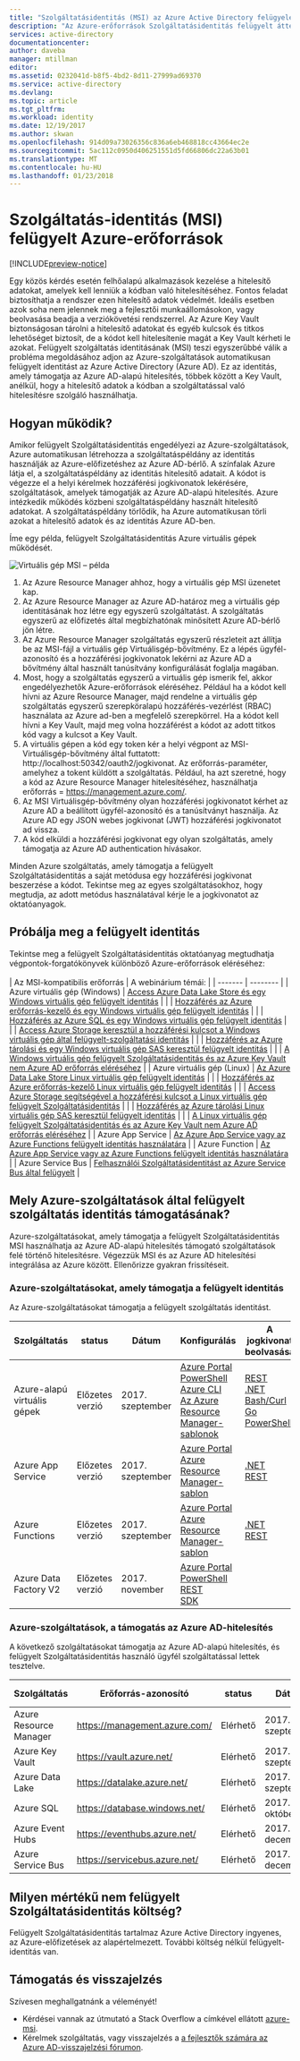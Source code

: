 ```yaml
---
title: "Szolgáltatásidentitás (MSI) az Azure Active Directory felügyelete"
description: "Az Azure-erőforrások Szolgáltatásidentitás felügyelt áttekintése."
services: active-directory
documentationcenter: 
author: daveba
manager: mtillman
editor: 
ms.assetid: 0232041d-b8f5-4bd2-8d11-27999ad69370
ms.service: active-directory
ms.devlang: 
ms.topic: article
ms.tgt_pltfrm: 
ms.workload: identity
ms.date: 12/19/2017
ms.author: skwan
ms.openlocfilehash: 914d09a73026356c836a6eb468818cc43664ec2e
ms.sourcegitcommit: 5ac112c0950d406251551d5fd66806dc22a63b01
ms.translationtype: MT
ms.contentlocale: hu-HU
ms.lasthandoff: 01/23/2018
---
```

#  <a name="managed-service-identity-msi-for-azure-resources"></a>Szolgáltatás-identitás (MSI) felügyelt Azure-erőforrások

[!INCLUDE[preview-notice](../../includes/active-directory-msi-preview-notice.md)]

Egy közös kérdés esetén felhőalapú alkalmazások kezelése a hitelesítő adatokat, amelyek kell lenniük a kódban való hitelesítéséhez. Fontos feladat biztosíthatja a rendszer ezen hitelesítő adatok védelmét. Ideális esetben azok soha nem jelennek meg a fejlesztői munkaállomásokon, vagy beolvasása beadja a verziókövetési rendszerrel. Az Azure Key Vault biztonságosan tárolni a hitelesítő adatokat és egyéb kulcsok és titkos lehetőséget biztosít, de a kódot kell hitelesítenie magát a Key Vault kérheti le azokat. Felügyelt szolgáltatás identitásának (MSI) teszi egyszerűbbé válik a probléma megoldásához adjon az Azure-szolgáltatások automatikusan felügyelt identitást az Azure Active Directory (Azure AD). Ez az identitás, amely támogatja az Azure AD-alapú hitelesítés, többek között a Key Vault, anélkül, hogy a hitelesítő adatok a kódban a szolgáltatással való hitelesítésre szolgáló használhatja.

## <a name="how-does-it-work"></a>Hogyan működik?

Amikor felügyelt Szolgáltatásidentitás engedélyezi az Azure-szolgáltatások, Azure automatikusan létrehozza a szolgáltatáspéldány az identitás használják az Azure-előfizetéshez az Azure AD-bérlő.  A színfalak Azure látja el, a szolgáltatáspéldány az identitás hitelesítő adatait.  A kódot is végezze el a helyi kérelmek hozzáférési jogkivonatok lekérésére, szolgáltatások, amelyek támogatják az Azure AD-alapú hitelesítés.  Azure intézkedik működés közbeni szolgáltatáspéldány használt hitelesítő adatokat.  A szolgáltatáspéldány törlődik, ha Azure automatikusan törli azokat a hitelesítő adatok és az identitás Azure AD-ben.

Íme egy példa, felügyelt Szolgáltatásidentitás Azure virtuális gépek működését.

![Virtuális gép MSI – példa](./media/msi-vm-example.png)

1. Az Azure Resource Manager ahhoz, hogy a virtuális gép MSI üzenetet kap.
2. Az Azure Resource Manager az Azure AD-határoz meg a virtuális gép identitásának hoz létre egy egyszerű szolgáltatást. A szolgáltatás egyszerű az előfizetés által megbízhatónak minősített Azure AD-bérlő jön létre.
3. Az Azure Resource Manager szolgáltatás egyszerű részleteit azt állítja be az MSI-fájl a virtuális gép Virtuálisgép-bővítmény.  Ez a lépés ügyfél-azonosító és a hozzáférési jogkivonatok lekérni az Azure AD a bővítmény által használt tanúsítvány konfigurálását foglalja magában.
4. Most, hogy a szolgáltatás egyszerű a virtuális gép ismerik fel, akkor engedélyezhetők Azure-erőforrások eléréséhez.  Például ha a kódot kell hívni az Azure Resource Manager, majd rendelne a virtuális gép szolgáltatás egyszerű szerepköralapú hozzáférés-vezérlést (RBAC) használata az Azure ad-ben a megfelelő szerepkörrel.  Ha a kódot kell hívni a Key Vault, majd meg volna hozzáférést a kódot az adott titkos kód vagy a kulcsot a Key Vault.
5. A virtuális gépen a kód egy token kér a helyi végpont az MSI-Virtuálisgép-bővítmény által futtatott: http://localhost:50342/oauth2/jogkivonat.  Az erőforrás-paraméter, amelyhez a tokent küldött a szolgáltatás. Például, ha azt szeretné, hogy a kód az Azure Resource Manager hitelesítéséhez, használhatja erőforrás = https://management.azure.com/.
6. Az MSI Virtuálisgép-bővítmény olyan hozzáférési jogkivonatot kérhet az Azure AD a beállított ügyfél-azonosító és a tanúsítványt használja.  Az Azure AD egy JSON webes jogkivonat (JWT) hozzáférési jogkivonatot ad vissza.
7. A kód elküldi a hozzáférési jogkivonat egy olyan szolgáltatás, amely támogatja az Azure AD authentication hívásakor.

Minden Azure szolgáltatás, amely támogatja a felügyelt Szolgáltatásidentitás a saját metódusa egy hozzáférési jogkivonat beszerzése a kódot. Tekintse meg az egyes szolgáltatásokhoz, hogy megtudja, az adott metódus használatával kérje le a jogkivonatot az oktatóanyagok.

## <a name="try-managed-service-identity"></a>Próbálja meg a felügyelt identitás

Tekintse meg a felügyelt Szolgáltatásidentitás oktatóanyag megtudhatja végpontok-forgatókönyvek különböző Azure-erőforrások eléréséhez:
<br><br>
| Az MSI-kompatibilis erőforrás | A webinárium témái: |
| ------- | -------- |
| Azure virtuális gép (Windows) | [Access Azure Data Lake Store és egy Windows virtuális gép felügyelt identitás](msi-tutorial-windows-vm-access-datalake.md) |
|                    | [Hozzáférés az Azure erőforrás-kezelő és egy Windows virtuális gép felügyelt identitás](msi-tutorial-windows-vm-access-arm.md) |
|                    | [Hozzáférés az Azure SQL és egy Windows virtuális gép felügyelt identitás](msi-tutorial-windows-vm-access-sql.md) |
|                    | [Access Azure Storage keresztül a hozzáférési kulcsot a Windows virtuális gép által felügyelt-szolgáltatási identitás](msi-tutorial-windows-vm-access-storage.md) |
|                    | [Hozzáférés az Azure tárolási és egy Windows virtuális gép SAS keresztül felügyelt identitás](msi-tutorial-windows-vm-access-storage-sas.md) |
|                    | [A Windows virtuális gép felügyelt Szolgáltatásidentitás és az Azure Key Vault nem Azure AD erőforrás eléréséhez](msi-tutorial-windows-vm-access-nonaad.md) |
| Azure virtuális gép (Linux)   | [Az Azure Data Lake Store Linux virtuális gép felügyelt identitás](msi-tutorial-linux-vm-access-datalake.md) |
|                    | [Hozzáférés az Azure erőforrás-kezelő Linux virtuális gép felügyelt identitás](msi-tutorial-linux-vm-access-arm.md) |
|                    | [Access Azure Storage segítségével a hozzáférési kulcsot a Linux virtuális gép felügyelt Szolgáltatásidentitás](msi-tutorial-linux-vm-access-storage.md) |
|                    | [Hozzáférés az Azure tárolási Linux virtuális gép SAS keresztül felügyelt identitás](msi-tutorial-linux-vm-access-storage-sas.md) |
|                    | [A Linux virtuális gép felügyelt Szolgáltatásidentitás és az Azure Key Vault nem Azure AD erőforrás eléréséhez](msi-tutorial-linux-vm-access-nonaad.md) |
| Azure App Service  | [Az Azure App Service vagy az Azure Functions felügyelt identitás használatára](/azure/app-service/app-service-managed-service-identity) |
| Azure Function     | [Az Azure App Service vagy az Azure Functions felügyelt identitás használatára](/azure/app-service/app-service-managed-service-identity) |
| Azure Service Bus  | [Felhasználói Szolgáltatásidentitást az Azure Service Bus által felügyelt](../service-bus-messaging/service-bus-managed-service-identity.md) |

## <a name="which-azure-services-support-managed-service-identity"></a>Mely Azure-szolgáltatások által felügyelt szolgáltatás identitás támogatásának?

Azure-szolgáltatásokat, amely támogatja a felügyelt Szolgáltatásidentitás MSI használhatja az Azure AD-alapú hitelesítés támogató szolgáltatások felé történő hitelesítésre.  Végezzük MSI és az Azure AD hitelesítési integrálása az Azure között.  Ellenőrizze gyakran frissítéseit.

### <a name="azure-services-that-support-managed-service-identity"></a>Azure-szolgáltatásokat, amely támogatja a felügyelt identitás

Az Azure-szolgáltatásokat támogatja a felügyelt szolgáltatás identitást.

| Szolgáltatás | status | Dátum | Konfigurálás | A jogkivonat beolvasása |
| ------- | ------ | ---- | --------- | ----------- |
| Azure-alapú virtuális gépek | Előzetes verzió | 2017. szeptember | [Azure Portal](msi-qs-configure-portal-windows-vm.md)<br>[PowerShell](msi-qs-configure-powershell-windows-vm.md)<br>[Azure CLI](msi-qs-configure-cli-windows-vm.md)<br>[Az Azure Resource Manager-sablonok](msi-qs-configure-template-windows-vm.md) | [REST](msi-how-to-use-vm-msi-token.md#get-a-token-using-http)<br>[.NET](msi-how-to-use-vm-msi-token.md#get-a-token-using-c)<br>[Bash/Curl](msi-how-to-use-vm-msi-token.md#get-a-token-using-curl)<br>[Go](msi-how-to-use-vm-msi-token.md#get-a-token-using-go)<br>[PowerShell](msi-how-to-use-vm-msi-token.md#get-a-token-using-azure-powershell) |
| Azure App Service | Előzetes verzió | 2017. szeptember | [Azure Portal](/azure/app-service/app-service-managed-service-identity#using-the-azure-portal)<br>[Azure Resource Manager-sablon](/azure/app-service/app-service-managed-service-identity#using-an-azure-resource-manager-template) | [.NET](/azure/app-service/app-service-managed-service-identity#asal)<br>[REST](/azure/app-service/app-service-managed-service-identity#using-the-rest-protocol) |
| Azure Functions | Előzetes verzió | 2017. szeptember | [Azure Portal](/azure/app-service/app-service-managed-service-identity#using-the-azure-portal)<br>[Azure Resource Manager-sablon](/azure/app-service/app-service-managed-service-identity#using-an-azure-resource-manager-template) | [.NET](/azure/app-service/app-service-managed-service-identity#asal)<br>[REST](/azure/app-service/app-service-managed-service-identity#using-the-rest-protocol) |
| Azure Data Factory V2 | Előzetes verzió | 2017. november | [Azure Portal](~/articles/data-factory/data-factory-service-identity.md#generate-service-identity)<br>[PowerShell](~/articles/data-factory/data-factory-service-identity.md#generate-service-identity-using-powershell)<br>[REST](~/articles/data-factory/data-factory-service-identity.md#generate-service-identity-using-rest-api)<br>[SDK](~/articles/data-factory/data-factory-service-identity.md#generate-service-identity-using-sdk) |

### <a name="azure-services-that-support-azure-ad-authentication"></a>Azure-szolgáltatások, a támogatás az Azure AD-hitelesítés

A következő szolgáltatásokat támogatja az Azure AD-alapú hitelesítés, és felügyelt Szolgáltatásidentitás használó ügyfél szolgáltatással lettek tesztelve.

| Szolgáltatás | Erőforrás-azonosító | status | Dátum | Hozzáférés hozzárendelése |
| ------- | ----------- | ------ | ---- | ------------- |
| Azure Resource Manager | https://management.azure.com/ | Elérhető | 2017. szeptember | [Azure Portal](msi-howto-assign-access-portal.md) <br>[PowerShell](msi-howto-assign-access-powershell.md) <br>[Azure CLI](msi-howto-assign-access-CLI.md) |
| Azure Key Vault | https://vault.azure.net/ | Elérhető | 2017. szeptember | |
| Azure Data Lake | https://datalake.azure.net/ | Elérhető | 2017. szeptember | |
| Azure SQL | https://database.windows.net/ | Elérhető | 2017. október | |
| Azure Event Hubs | https://eventhubs.azure.net/ | Elérhető | 2017. december | |
| Azure Service Bus | https://servicebus.azure.net/ | Elérhető | 2017. december | |

## <a name="how-much-does-managed-service-identity-cost"></a>Milyen mértékű nem felügyelt Szolgáltatásidentitás költség?

Felügyelt Szolgáltatásidentitás tartalmaz Azure Active Directory ingyenes, az Azure-előfizetések az alapértelmezett.  További költség nélkül felügyelt-identitás van.

## <a name="support-and-feedback"></a>Támogatás és visszajelzés

Szívesen meghallgatnánk a véleményét!

* Kérdései vannak az útmutató a Stack Overflow a címkével ellátott [azure-msi](http://stackoverflow.com/questions/tagged/azure-msi).
* Kérelmek szolgáltatás, vagy visszajelzés a [a fejlesztők számára az Azure AD-visszajelzési fórumon](https://feedback.azure.com/forums/169401-azure-active-directory/category/164757-developer-experiences).






